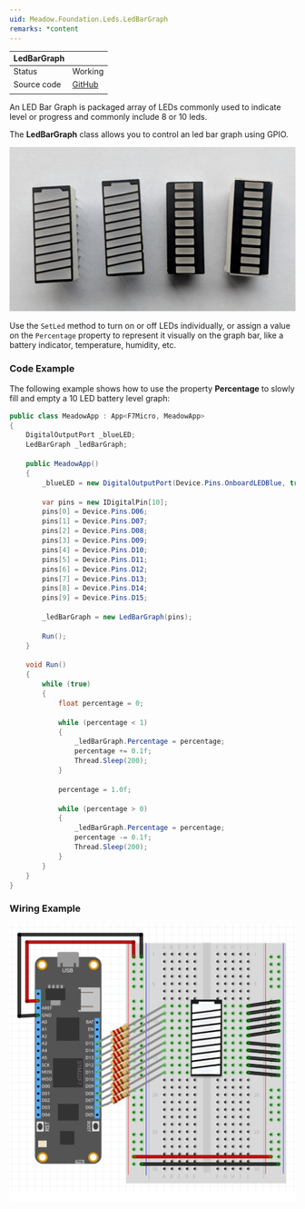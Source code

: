 ```yaml
---
uid: Meadow.Foundation.Leds.LedBarGraph
remarks: *content
---
```


| LedBarGraph |             |
|-------------|-------------|
| Status      | Working     |
| Source code | [GitHub](https://github.com/WildernessLabs/Meadow.Foundation/tree/master/Source/Meadow.Foundation.Core/Leds/) |
| | |

An LED Bar Graph is packaged array of LEDs commonly used to indicate level or progress and commonly include 8 or 10 leds.

The **LedBarGraph** class allows you to control an led bar graph using GPIO.

![](../../API_Assets/Meadow.Foundation.Leds.LedBarGraph/img_LedBarGraph.jpg)

Use the `SetLed` method to turn on or off LEDs individually, or assign a value on the `Percentage` property to represent it visually on the graph bar, like a battery indicator, temperature, humidity, etc.  

### Code Example

The following example shows how to use the property **Percentage** to slowly fill and empty a 10 LED battery level graph:

```csharp
public class MeadowApp : App<F7Micro, MeadowApp>
{
    DigitalOutputPort _blueLED;
    LedBarGraph _ledBarGraph;

    public MeadowApp()
    {
        _blueLED = new DigitalOutputPort(Device.Pins.OnboardLEDBlue, true);

        var pins = new IDigitalPin[10];
        pins[0] = Device.Pins.D06;
        pins[1] = Device.Pins.D07;
        pins[2] = Device.Pins.D08;
        pins[3] = Device.Pins.D09;
        pins[4] = Device.Pins.D10;
        pins[5] = Device.Pins.D11;
        pins[6] = Device.Pins.D12;
        pins[7] = Device.Pins.D13;
        pins[8] = Device.Pins.D14;
        pins[9] = Device.Pins.D15;

        _ledBarGraph = new LedBarGraph(pins);

        Run();
    }

    void Run()
    {
        while (true)
        {
            float percentage = 0;

            while (percentage < 1)
            {
                _ledBarGraph.Percentage = percentage;
                percentage += 0.1f;
                Thread.Sleep(200);                    
            }

            percentage = 1.0f;

            while (percentage > 0)
            {
                _ledBarGraph.Percentage = percentage;
                percentage -= 0.1f;
                Thread.Sleep(200);                    
            }
        }
    }
}
```

### Wiring Example

![](../../API_Assets/Meadow.Foundation.Leds.LedBarGraph/LedBarGraph.svg)